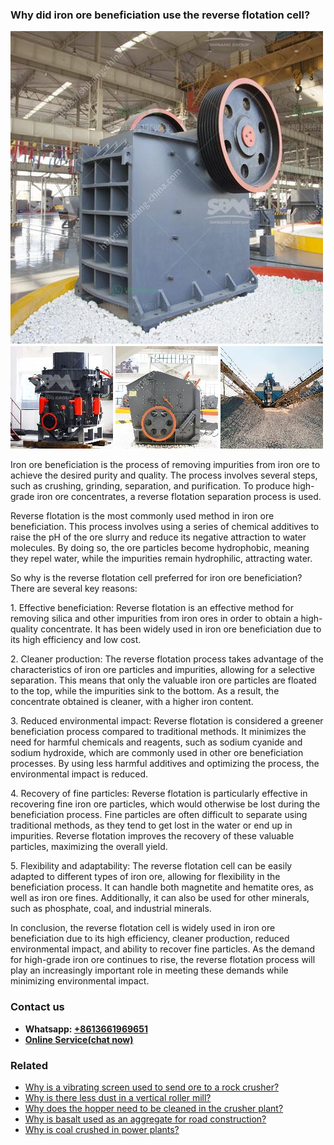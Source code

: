 <h3>Why did iron ore beneficiation use the reverse flotation cell?</h3><img src='1701742468.jpg' alt=''><p>Iron ore beneficiation is the process of removing impurities from iron ore to achieve the desired purity and quality. The process involves several steps, such as crushing, grinding, separation, and purification. To produce high-grade iron ore concentrates, a reverse flotation separation process is used.</p><p>Reverse flotation is the most commonly used method in iron ore beneficiation. This process involves using a series of chemical additives to raise the pH of the ore slurry and reduce its negative attraction to water molecules. By doing so, the ore particles become hydrophobic, meaning they repel water, while the impurities remain hydrophilic, attracting water.</p><p>So why is the reverse flotation cell preferred for iron ore beneficiation? There are several key reasons:</p><p>1. Effective beneficiation: Reverse flotation is an effective method for removing silica and other impurities from iron ores in order to obtain a high-quality concentrate. It has been widely used in iron ore beneficiation due to its high efficiency and low cost.</p><p>2. Cleaner production: The reverse flotation process takes advantage of the characteristics of iron ore particles and impurities, allowing for a selective separation. This means that only the valuable iron ore particles are floated to the top, while the impurities sink to the bottom. As a result, the concentrate obtained is cleaner, with a higher iron content.</p><p>3. Reduced environmental impact: Reverse flotation is considered a greener beneficiation process compared to traditional methods. It minimizes the need for harmful chemicals and reagents, such as sodium cyanide and sodium hydroxide, which are commonly used in other ore beneficiation processes. By using less harmful additives and optimizing the process, the environmental impact is reduced.</p><p>4. Recovery of fine particles: Reverse flotation is particularly effective in recovering fine iron ore particles, which would otherwise be lost during the beneficiation process. Fine particles are often difficult to separate using traditional methods, as they tend to get lost in the water or end up in impurities. Reverse flotation improves the recovery of these valuable particles, maximizing the overall yield.</p><p>5. Flexibility and adaptability: The reverse flotation cell can be easily adapted to different types of iron ore, allowing for flexibility in the beneficiation process. It can handle both magnetite and hematite ores, as well as iron ore fines. Additionally, it can also be used for other minerals, such as phosphate, coal, and industrial minerals.</p><p>In conclusion, the reverse flotation cell is widely used in iron ore beneficiation due to its high efficiency, cleaner production, reduced environmental impact, and ability to recover fine particles. As the demand for high-grade iron ore continues to rise, the reverse flotation process will play an increasingly important role in meeting these demands while minimizing environmental impact.</p><h3>Contact us</h3><ul><li><strong>Whatsapp:&nbsp;<a href="https://wa.me/8613661969651">+8613661969651</a></strong></li><li><a href="https://swt.shibang-china.com/?git&amp;zhl&amp;Why did iron ore beneficiation use the reverse flotation cell"><strong>Online Service(chat now)</strong></a></li></ul><h3>Related</h3><ul><li><a href='Why is a vibrating screen used to send ore to a rock crusher.md'>Why is a vibrating screen used to send ore to a rock crusher?</a></li><li><a href='Why is there less dust in a vertical roller mill.md'>Why is there less dust in a vertical roller mill?</a></li><li><a href='Why does the hopper need to be cleaned in the crusher plant.md'>Why does the hopper need to be cleaned in the crusher plant?</a></li><li><a href='Why is basalt used as an aggregate for road construction.md'>Why is basalt used as an aggregate for road construction?</a></li><li><a href='Why is coal crushed in power plants.md'>Why is coal crushed in power plants?</a></li></ul>